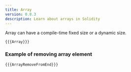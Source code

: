 ```yaml
---
title: Array
version: 0.8.3
description: Learn about arrays in Solidity
---
```


Array can have a compile-time fixed size or a dynamic size.

```solidity
{{{Array}}}
```

### Example of removing array element

```solidity
{{{ArrayRemoveFromEnd}}}
```
